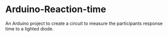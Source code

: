# Arduino-Reaction-time
An Arduino project to create a circuit to measure the participants response time to a lighted diode.
